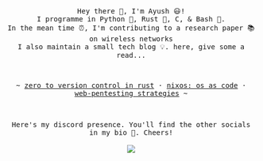 <p align="center">
   <samp><br>
   Hey there 👋, I'm Ayush 😃!
   <br>
   I programme in Python 🐍, Rust 🦀, C, & Bash 🔌.<br>
   In the mean time ⏰, I'm contributing to a research paper 📚 on wireless networks<br>
   I also maintain a small tech blog 💡. here, give some a read...
   <br>
  
  
   </samp><br>
<p align="center"><samp> ~
   <a href="https://spirizeon.github.io/blog">zero to version control in rust</a>
   ·
   <a href="https://twitter.com/louihaa">nixos: os as code</a>
   ·
   <a href="https://www.linkedin.com/in/louise-heide-%C3%A5kerman-0954421a5/">web-pentesting strategies</a>
   ~ </samp><br><br>
   
</p>
</p>
<div align="center">
     <samp><br>
   Here's my discord presence. You'll find the other socials in my bio 🌿. Cheers!
   <br>
     </samp><br>
 <img src="https://discord-readme-badge.vercel.app/api?id=1031196479337013338" align='center' />
</div>
